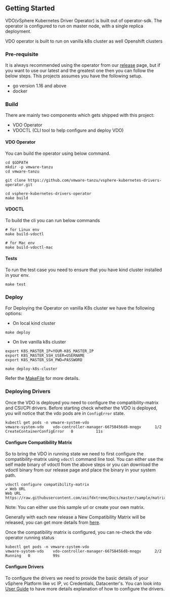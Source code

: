 ## Getting Started

VDO(vSphere Kubernetes Driver Operator) is built out of operator-sdk.
The operator is configured to run on master node, with a single replica deployment.

VDO operator is built to run on vanilla k8s cluster as well Openshift clusters


### Pre-requisite
It is always recommended using the operator from our [release](https://github.com/vmware-tanzu/vsphere-kubernetes-drivers-operator/releases) page, but if you want to use our
latest and the greatest one then you can follow the below steps. This projects assumes you have the following setup.
- go version 1.16 and above
- docker

### Build

There are mainly two components which gets shipped with this project:  
 - VDO Operator
 - VDOCTL (CLI tool to help configure and deploy VDO)

#### VDO Operator
You can build the operator using below command.
```shell
cd $GOPATH
mkdir -p vmware-tanzu
cd vmware-tanzu

git clone https://github.com/vmware-tanzu/vsphere-kubernetes-drivers-operator.git

cd vsphere-kubernetes-drivers-operator
make build
```

#### VDOCTL
To build the cli you can run below commands
```shell
# for Linux env
make build-vdoctl

# for Mac env
make build-vdoctl-mac
```

#### Tests
To run the test case you need to ensure that you have kind cluster installed in your env.
```shell
make test
```

### Deploy 
For Deploying the Operator on vanilla K8s cluster we have the following options:

- On local kind cluster
```shell
make deploy
```
- On live vanilla k8s cluster 
```shell
export K8S_MASTER_IP=YOUR-K8S_MASTER_IP
export K8S_MASTER_SSH_USER=USERNAME
export K8S_MASTER_SSH_PWD=PASSWORD

make deploy-k8s-cluster
```

Refer the [MakeFile](../Makefile) for more details.


### Deploying Drivers

Once the VDO is deployed you need to configure the compatibility-matrix 
and CSI/CPI drivers.
Before starting check whether the VDO is deployed, you will notice that 
the vdo pods are in `ConfigError` state.
```shell
kubectl get pods -n vmware-system-vdo
vmware-system-vdo    vdo-controller-manager-66758456d8-mnqgv      1/2     CreateContainerConfigError   0          11s
```

#### Configure Compatibility Matrix
So to bring the VDO in running state we need to first configure the 
compatibility-matrix using `vdoctl` command line tool. You can either use the 
self made binary of vdoctl from the above steps or you can download the 
vdoctl binary from our release page and place the binary in your system path.

```shell
vdoctl configure compatibility-matrix
✔ Web URL
Web URL https://raw.githubusercontent.com/asifdxtreme/Docs/master/sample/matrix/matrix.yaml
```
Note: You can either use this sample url or create your own matrix.

Generally with each new release a New Compatibility Matrix will be released, 
you can get more details from [here](https://github.com/vmware-tanzu/vsphere-kubernetes-drivers-operator/releases).

Once the compatibility matrix is configured, you can re-check the vdo operator running status
```shell
kubectl get pods -n vmware-system-vdo
vmware-system-vdo    vdo-controller-manager-66758456d8-mnqgv      2/2     Running   0          99s
```

#### Configure Drivers
To configure the drivers we need to provide the basic details of your vSphere Platform 
like vc IP, vc Credentials, Datacenter's. You can look into [User Guide](User-Guide.md) to have
more details explanation of how to configure the drivers.


